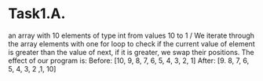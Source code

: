 # Task1.A.
an array with 10 elements of type int from values 10 to 1 
/
We iterate through the array elements with one for loop to check if the current value of element is greater than the value of next, if it is greater, we swap their positions. 
The effect of our program is: 
  Before: [10, 9, 8, 7, 6, 5, 4, 3, 2, 1] 
  After: [9. 8, 7, 6, 5, 4, 3, 2 ,1, 10] 
